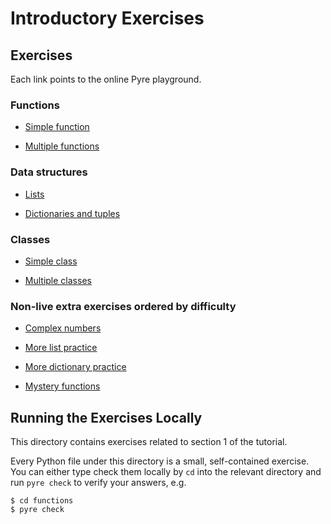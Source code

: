 # Introductory Exercises

## Exercises

Each link points to the online Pyre playground.

### Functions

- [Simple function](https://pyre-check.org/play?input=%23%20Step%201%3A%20Annotate%20the%20function%20signature%20of%20%60num_vowels%60%3A%20add%20a%20type%0A%23%20annotation%20for%20the%20parameter%20%60input%60%20and%20the%20return%20type.%0A%0A%23%20Step%202%3A%20Identify%20which%20of%20the%20two%20callers%20is%20calling%20this%20function%0A%23%20incorrectly.%20(You%20do%20not%20need%20to%20fix%20the%20bug.)%0A%0Adef%20num_vowels(s)%3A%0A%20%20%20result%20%3D%200%0A%20%20%20for%20letter%20in%20s%3A%0A%20%20%20%20%20%20%20if%20letter%20in%20%22aeiouAEIOU%22%3A%0A%20%20%20%20%20%20%20%20%20%20%20result%20%2B%3D%201%0A%20%20%20return%20result%0A%0A%0Anum_vowels(%22PyCon%20is%20cool%22)%0Anum_vowels(%5B%22PyCon%22%2C%20%22is%22%2C%20%22cool%22%5D)
)

- [Multiple functions](https://pyre-check.org/play?input=%23%20Step%201%3A%20Annotate%20%60get_name%60.%0A%23%20Step%202%3A%20Annotate%20%60greet%60.%0A%23%20Step%203%3A%20Identify%20the%20bug%20in%20%60greet%60.%0A%0Adef%20num_vowels(s%3A%20str)%20-%3E%20int%3A%0A%20%20%20result%20%3D%200%0A%20%20%20for%20letter%20in%20s%3A%0A%20%20%20%20%20%20%20if%20letter%20in%20%22aeiouAEIOU%22%3A%0A%20%20%20%20%20%20%20%20%20%20%20result%20%2B%3D%201%0A%20%20%20return%20result%0A%0Adef%20get_name()%3A%0A%20%20%20return%20%22YOUR%20NAME%20HERE%22%0A%0Adef%20greet(name)%3A%0A%20%20%20print(%22Hello%20%22%20%2B%20name%20%2B%20%22!%20Your%20name%20contains%20%22%20%2B%20num_vowels(name)%20%2B%20%22%20vowels.%22)%0A%0A%23%20Step%204%3A%20Is%20this%20call%20necessary%3F%20Does%20Pyre%20catch%20the%20above%20bug%20even%20without%0A%23%20this%20line%3F%0Agreet(get_name())%0A)

### Data structures

- [Lists](https://pyre-check.org/play?input=%23%20Step%201%3A%20Annotate%20this%20function.%0Adef%20split_into_characters(s)%3A%0A%20%20%22%22%22%0A%20%20%3E%3E%3E%20split_into_characters(%22PyCon%22)%0A%20%20%5B%27P%27%2C%20%27y%27%2C%20%27C%27%2C%20%27o%27%2C%20%27n%27%5D%0A%20%20%22%22%22%0A%20%20return%20%5Bcharacter%20for%20character%20in%20s%5D%0A%0A%23%20Step%202%3A%20Annotate%20this%20function.%0Adef%20strings_to_characters(strings)%3A%0A%20%20%22%22%22%0A%20%20%3E%3E%3E%20strings_to_characters(%5B%22PyCon%22%2C%20%22Typing%22%2C%20%22Tutorial%22%5D)%0A%20%20%5B%5B%27P%27%2C%20%27y%27%2C%20%27C%27%2C%20%27o%27%2C%20%27n%27%5D%2C%20%5B%27T%27%2C%20%27y%27%2C%20%27p%27%2C%20%27i%27%2C%20%27n%27%2C%20%27g%27%5D%2C%20%5B%27T%27%2C%20%27u%27%2C%20%27t%27%2C%20%27o%27%2C%20%27r%27%2C%20%27i%27%2C%20%27a%27%2C%20%27l%27%5D%5D%0A%20%20%22%22%22%0A%20%20return%20%5Bsplit_into_characters(s)%20for%20s%20in%20strings%5D%0A%0A%23%20Step%203%3A%20Identify%20the%20bug%20present%20in%20one%20of%20these%20calls.%0Astrings_to_characters(%5B%22PyCon%22%2C%20%22Typing%22%2C%20%22Tutorial%22%5D)%0Astrings_to_characters(%5B%22PyCon%22%2C%20%22Typing%22%2C%20%22Tutorial%22%2C%202022%2C%20%22is%22%2C%20%22now%22%5D)%0A%0A)

- [Dictionaries and tuples](https://pyre-check.org/play?input=class%20Auditorium%3A%0A%20%20%20%22%22%22%0A%20%20%20%3E%3E%3E%20auditorium%20%3D%20Auditorium(3%2C%208)%0A%20%20%20%3E%3E%3E%20auditorium.add_attendees(%5B(2%2C%203%2C%20%22Shannon%20Zhu%22)%2C%20(3%2C%208%2C%20%22Jia%20Chen%22)%2C%0A%20%20%20%20%20%20%20%20%20%20%20%20%20%20%20%20%20%20%20%20%20%20%20%20%20%20%20%20%20%20%20%20%20(1%2C%206%2C%20%22Alex%20Kassil%22)%2C%20(1%2C%201%2C%20%22Pradeep%20Kumar%22)%5D)%0A%20%20%20%3E%3E%3E%20print(auditorium)%0A%20%20%20PK%20__%20__%20__%20__%20AK%20__%20__%0A%20%20%20__%20__%20SZ%20__%20__%20__%20__%20__%0A%20%20%20__%20__%20__%20__%20__%20__%20__%20JC%0A%20%20%20%22%22%22%0A%0A%20%20%20%23%20Step%201%3A%20Annotate%20this%20constructor.%0A%20%20%20def%20__init__(self%2C%20nrows%2C%20ncolumns)%3A%0A%20%20%20%20%20%20%20%23%20Step%202%3A%20Annotate%20this%20attribute%20explicitly%2C%20since%20it%20is%20not%20being%0A%20%20%20%20%20%20%20%23%20passed%20in%20to%20the%20constructor.%0A%20%20%20%20%20%20%20self.seating%20%3D%20%7B%0A%20%20%20%20%20%20%20%20%20%20%20row%3A%20%5B%22__%22%20for%20column%20in%20range(ncolumns)%5D%20for%20row%20in%20range(nrows)%0A%20%20%20%20%20%20%20%7D%0A%0A%20%20%20%23%20Step%203%3A%20Annotate%20this%20method.%0A%20%20%20def%20add_attendees(self%2C%20attendees)%3A%0A%20%20%20%20%20%20%20for%20(row%2C%20column%2C%20attendee)%20in%20attendees%3A%0A%20%20%20%20%20%20%20%20%20%20%20first_name%2C%20last_name%20%3D%20attendee.split(%22%20%22)%0A%20%20%20%20%20%20%20%20%20%20%20self.seating%5Brow%20-%201%5D%5Battendee%5D%20%3D%20first_name%5B0%5D%20%2B%20last_name%5B0%5D%0A%0A%20%20%20def%20__str__(self)%20-%3E%20str%3A%0A%20%20%20%20%20%20%20return%20%22%5Cn%22.join(%22%20%22.join(row)%20for%20row%20in%20self.seating.values())%0A%0A%23%20Step%204%3A%20Identify%20a%20bug%20in%20the%20%60add_attendees%60%20method.%20Convince%20yourself%20that%0A%23%20the%20Pyre%20error%20is%20legitimate.%20Did%20you%20catch%20that%20when%20you%20read%20the%20code%3F%0A)

### Classes

- [Simple class](https://pyre-check.org/play?input=class%20Talk%3A%0A%20%20%22%22%22%0A%20%20%3E%3E%3E%20str(Talk(%22Python%20Typing%20Tutorial%22%2C%2013))%0A%20%20%271%20PM%20-%20Python%20Typing%20Tutorial%27%0A%20%20%22%22%22%0A%0A%20%20%23%20Step%201%3A%20Annotate%20the%20constructor.%0A%20%20def%20__init__(self%2C%20title%2C%20hour)%3A%0A%20%20%20%20%20%20self.title%20%3D%20title%0A%20%20%20%20%20%20self.hour%20%3D%20hour%0A%0A%20%20%23%20Step%202%3A%20Annotate%20this%20method.%0A%20%20def%20__str__(self)%3A%0A%20%20%20%20%20%20am_pm_string%20%3D%20%22AM%22%20if%20self.hour%20%3C%2012%20else%20%22PM%22%0A%20%20%20%20%20%20return%20f%22%7Bself.hour%20%25%2012%7D%20%7Bam_pm_string%7D%20-%20%7Bself.title%7D%22%0A%0A%23%20Step%203%3A%20Identity%20the%20bug%20present%20in%20one%20of%20these%20calls.%0ATalk(%22Python%20Typing%20Tutorial%22%2C%20%22right%20now%22)%0ATalk(%22Python%20Typing%20Tutorial%22%2C%2013)%0A)

- [Multiple classes](https://pyre-check.org/play?input=%23%20Step%201%3A%20Annotate%20the%20constructor%20and%20methods%20of%20the%20%60PyCon%60%20class.%0A%23%20Step%202%3A%20Identify%20the%20bug%20present%20in%20one%20or%20more%20of%20the%20three%20calls%20at%20the%20end.%0A%0Aclass%20Talk%3A%0A%20%20%22%22%22%0A%20%20%3E%3E%3E%20str(Talk(%22Python%20Typing%20Tutorial%22%2C%2013))%0A%20%20%271%20PM%20-%20Python%20Typing%20Tutorial%27%0A%20%20%22%22%22%0A%0A%20%20def%20__init__(self%2C%20title%3A%20str%2C%20hour%3A%20int)%20-%3E%20None%3A%0A%20%20%20%20%20%20self.title%20%3D%20title%0A%20%20%20%20%20%20self.hour%20%3D%20hour%0A%0A%20%20def%20__str__(self)%20-%3E%20str%3A%0A%20%20%20%20%20%20am_pm_string%20%3D%20%22AM%22%20if%20self.hour%20%3C%2012%20else%20%22PM%22%0A%20%20%20%20%20%20return%20f%22%7Bself.hour%20%25%2012%7D%20%7Bam_pm_string%7D%20-%20%7Bself.title%7D%22%0A%0Aclass%20PyCon%3A%0A%20%20%20%22%22%22%0A%20%20%20%3E%3E%3E%20pycon%20%3D%20PyCon(%22Salt%20Lake%20City%22%2C%202022)%0A%20%20%20%3E%3E%3E%20pycon.add_talk(Talk(%22Securing%20Code%20with%20the%20Type%20System%22%2C%2011))%0A%20%20%20%3E%3E%3E%20pycon.add_talk(Talk(%22Python%20Typing%20Tutorial%22%2C%2013))%0A%20%20%20%3E%3E%3E%20print(pycon.calendar())%0A%20%20%202022%20PyCon%20at%20Salt%20Lake%20City%0A%20%20%2011%20AM%20-%20Securing%20Code%20with%20the%20Type%20System%0A%20%20%201%20PM%20-%20Python%20Typing%20Tutorial%0A%20%20%20%22%22%22%0A%0A%20%20%20def%20__init__(self%2C%20location%2C%20year)%3A%0A%20%20%20%20%20%20%20self.location%20%3D%20location%0A%20%20%20%20%20%20%20self.year%20%3D%20year%0A%20%20%20%20%20%20%20self.talks%20%3D%20%5B%5D%0A%0A%20%20%20def%20add_talk(self%2C%20talk)%3A%0A%20%20%20%20%20%20%20self.talks.append(talk)%0A%0A%20%20%20def%20calendar(self)%3A%0A%20%20%20%20%20%20%20def%20get_hour(talk)%3A%0A%20%20%20%20%20%20%20%20%20%20%20return%20talk.hour%0A%0A%20%20%20%20%20%20%20sorted_talks%20%3D%20sorted(self.talks%2C%20key%3Dget_hour)%0A%20%20%20%20%20%20%20talks%20%3D%20%22%5Cn%22.join(str(talk)%20for%20talk%20in%20sorted_talks)%0A%20%20%20%20%20%20%20return%20f%22%7Bself.year%7D%20PyCon%20at%20%7Bself.location%7D%5Cn%7Btalks%7D%22%0A%0A%0Apycon%20%3D%20PyCon(%22Salt%20Lake%20City%22%2C%202022)%0Apycon.add_talk(Talk(%22Securing%20Code%20with%20the%20Type%20System%22%2C%2011))%0Apycon.add_talk(%22Python%20Typing%20Tutorial%22)%0Apycon.add_talk(%5BTalk(%22Cool%20Talk%22%2C%2014)%2C%20Talk(%22Cool%20Talk%20II%22%2C%2015)%5D)%0A)

### Non-live extra exercises ordered by difficulty

- [Complex numbers](https://pyre-check.org/play?input=%23%20Step%201%3A%20Annotate%20the%20function%20signature%20of%20%60to_complex%60%20to%20match%20the%20docstring%20description%0A%0Adef%20to_complex(a_component%2C%20b_component)%3A%0A%20%20%20%20%22%22%22%20Construct%20a%20complex%20number%20(a_component%20%2B%20(i%20*%20b_component))%2C%0A%20%20%20%20where%20a_component%20and%20b_component%20default%20to%200%20if%20passed%20in%20as%20None.%0A%20%20%20%20%22%22%22%0A%20%20%20%20a%20%3D%200.0%0A%20%20%20%20if%20isinstance(a_component%2C%20float)%3A%0A%20%20%20%20%20%20%20%20a%20%3D%20a_component%0A%20%20%20%20b%20%3D%200.0%0A%20%20%20%20if%20isinstance(b_component%2C%20float)%3A%0A%20%20%20%20%20%20%20%20b%20%3D%20b_component%0A%20%20%20%20return%20complex(a%2C%20b)%0A%0Ato_complex(None%2C%205.0)%0Ato_complex(-.4%2C%20None)%0Ato_complex(.1%2C%20.2))

- [More list practice](https://pyre-check.org/play?input=%23%20Step%201%3A%20Annotate%20the%20function%20signature%20of%20%60ints_to_repeated_strings%60%0A%0Adef%20ints_to_repeated_strings(ints)%3A%0A%20%20%20%20%22%22%22%0A%20%20%20%20%3E%3E%3E%20ints_to_repeated_strings(%5B1%2C%202%2C%203%2C%200%2C%20-1%2C%205%2C%20-100%5D)%0A%20%20%20%20%5B%221%22%2C%20%2222%22%2C%20%22333%22%2C%20None%2C%20None%2C%20%2255555%22%2C%20None%5D%0A%20%20%20%20%22%22%22%0A%20%20%20%20return%20%5Bstr(i)%20*%20i%20if%20i%20%3E%200%20else%20None%20for%20i%20in%20ints%5D)

- [More dictionary practice](https://pyre-check.org/play?input=%23%20Step%201%3A%20Annotate%20the%20function%20signature%20of%20all%20functions%20below%0A%23%20Working%20with%20int%20to%20string%20dictionaries%0A%0Adef%20to_list(dict)%3A%0A%20%20%20%20return%20%5Bdict.get(i)%20for%20i%20in%20range(max(dict.keys()))%5D%0A%0Adef%20to_dict(list)%3A%0A%20%20%20%20result%20%3D%20%7B%7D%0A%20%20%20%20for%20i%20in%20range(len(list))%3A%0A%20%20%20%20%20%20%20%20if%20list%5Bi%5D%20is%20not%20None%3A%0A%20%20%20%20%20%20%20%20%20%20%20%20result%5Bi%5D%20%3D%20list%5Bi%5D%0A%20%20%20%20return%20result%0A%0Ato_dict(to_list(%7B0%3A%20%22a%22%2C%201%3A%20%22b%22%2C%202%20%3A%20%22c%22%2C%205%3A%20%22d%22%7D))%0A%0A%23%20These%20are%20just%20wrappers%20over%20common%20dictionary%20functions%0A%0Adef%20set(dict%2C%20key%2C%20value)%3A%0A%20%20%20%20dict%5Bkey%5D%20%3D%20value%0A%0Adef%20get(dict%2C%20key)%3A%0A%20%20%20%20return%20dict.get(key)%0A%0Adef%20get_default(dict%2C%20key%2C%20default)%3A%0A%20%20%20%20result%20%3D%20dict.get(key)%0A%20%20%20%20if%20result%20is%20None%3A%0A%20%20%20%20%20%20%20%20return%20default%0A%20%20%20%20return%20result%0A%0Adef%20keys(dict)%3A%0A%20%20%20%20return%20list(dict.keys())%0A%0Adef%20values(dict)%3A%0A%20%20%20%20return%20list(dict.values())%0A%0Adef%20items(dict)%3A%0A%20%20%20%20return%20list(zip(keys(dict)%2C%20values(dict))))

- [Mystery functions](https://pyre-check.org/play?input=%23%20Try%20to%20figure%20out%20what%20these%20functions%20do%2C%0A%23%20and%20what%20the%20types%20of%20the%20input%20and%20output%20are%0A%0Adef%20func1(z)%3A%0A%20%20%20%20result%20%3D%20%5B%5D%0A%20%20%20%20for%20x%2C%20y%20in%20z.items()%3A%0A%20%20%20%20%20%20%20%20result.append((x%2C%20y))%0A%20%20%20%20return%20result%0A%0Adef%20func2(z)%3A%0A%20%20%20%20result%20%3D%20%7B%7D%0A%20%20%20%20for%20x%2C%20y%20in%20z%3A%0A%20%20%20%20%20%20%20%20result%5Bx%5D%20%3D%20y%0A%20%20%20%20return%20result%0A%0Ad%20%3D%20%7B%22a%22%3A%20%22b%22%2C%20%22b%22%3A%20%22c%22%2C%20%22c%22%3A%20%22d%22%7D%0Ae%20%3D%20func1(d)%0Af%20%3D%20func2(e)%0Aassert%20d%20%3D%3D%20f)

## Running the Exercises Locally

This directory contains exercises related to section 1 of the tutorial.

Every Python file under this directory is a small, self-contained exercise. You can either type check them locally by `cd` into the relevant directory and run `pyre check` to verify your answers, e.g.

```
$ cd functions
$ pyre check
```
